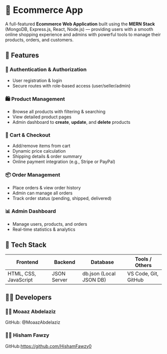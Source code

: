 # 🛒 Ecommerce App

A full-featured **Ecommerce Web Application** built using the **MERN Stack** (MongoDB, Express.js, React, Node.js) — providing users with a smooth online shopping experience and admins with powerful tools to manage their products, orders, and customers.

## 🚀 Features

### 👤 Authentication & Authorization
- User registration & login
- Secure routes with role-based access (user/seller/admin)

### 🛍️ Product Management
- Browse all products with filtering & searching
- View detailed product pages
- Admin dashboard to **create**, **update**, and **delete** products

### 🛒 Cart & Checkout
- Add/remove items from cart
- Dynamic price calculation
- Shipping details & order summary
- Online payment integration (e.g., Stripe or PayPal)

### 📦 Order Management
- Place orders & view order history
- Admin can manage all orders
- Track order status (pending, shipped, delivered)

### 📊 Admin Dashboard
- Manage users, products, and orders
- Real-time statistics & analytics

## 🧰 Tech Stack

| Frontend         | Backend       | Database   | Tools / Others     |
|------------------|---------------|------------|---------------------|
| HTML, CSS, JavaScript |     JSON Server       | db.json (Local JSON DB) | VS Code, Git, GitHub |



## 🧑‍💻 Developers

### 👨‍💻 Moaaz Abdelaziz
GitHub: @MoaazAbdelaziz


### 👨‍💻 Hisham Fawzy  
GitHub:https://github.com/HishamFawzy0

